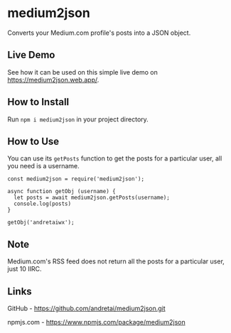 # medium2json
Converts your Medium.com profile's posts into a JSON object.

## Live Demo

See how it can be used on this simple live demo on https://medium2json.web.app/.

## How to Install

Run `npm i medium2json` in your project directory.

## How to Use

You can use its `getPosts` function to get the posts for a particular user, all you need is a username.
```
const medium2json = require('medium2json');

async function getObj (username) {
  let posts = await medium2json.getPosts(username);
  console.log(posts)
}

getObj('andretaiwx');
```

## Note

Medium.com's RSS feed does not return all the posts for a particular user, just 10 IIRC.

## Links

GitHub - https://github.com/andretai/medium2json.git

npmjs.com - https://www.npmjs.com/package/medium2json
